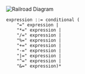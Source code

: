 ![Railroad Diagram](img/expression.png)

    expression ::= conditional (
        "=" expression |
        "*=" expression |
        "/=" expression |
        "%=" expression |
        "+=" expression |
        "-=" expression |
        "|=" expression |
        "^=" expression |
        "&=" expression)*
